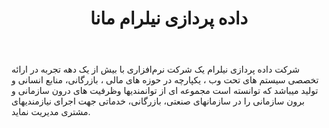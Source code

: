 ﻿---
layout: post
title: داده پردازی نیلرام مانا
name_en: nilramerp
company_slug: nilramerp
logo: 
cover: 
company_count:
founded:
location: ""
total_review: 
total_interview: 
salary_avg: 
salary_min: 
salary_max: 
rate: 
view_count: 
industry: کامپیوتر، فناوری اطلاعات و اینترنت
city: تهران, تهران
size_en: L
size: 51-200 نفر
site: http://www.nilramerp.com/
---

شرکت داده پردازی نیلرام یک شرکت نرم‌افزاری با بیش از یک دهه تجربه در ارائه تخصصی سیستم های تحت وب ، یکپارچه در حوزه های مالی ، بازرگانی، منابع انسانی و تولید میباشد که توانسته است مجموعه ای از توانمندیها وظرفیت های درون سازمانی و برون سازمانی را در سازمانهای صنعتی، بازرگانی، خدماتی جهت اجرای نیازمندیهای مشتری مدیریت نماید.

